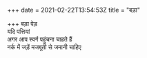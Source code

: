+++
date = 2021-02-22T13:54:53Z
title = "बड़ा"

+++ 
बड़ा पेड़   
यदि पत्तियां   
अगर आप स्वर्ग पहुंचना चाहते हैं   
नर्क में जड़ें मजबूती से जमानी चाहिए